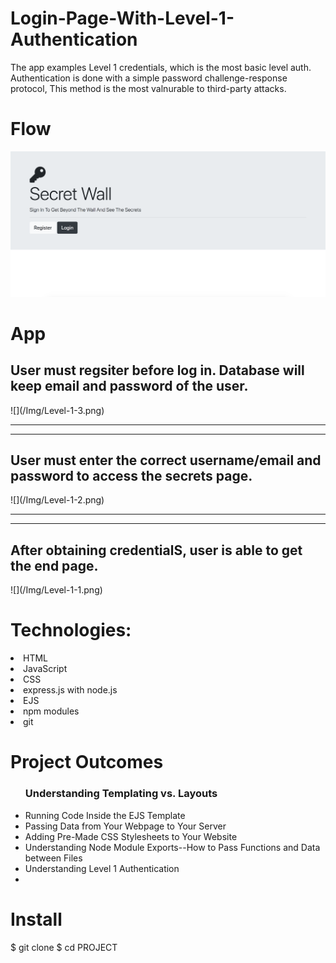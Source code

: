 # Login-Page-With-Level-1-Authentication
The app examples Level 1 credentials, which is the most basic level auth. Authentication is done with a simple password challenge-response protocol, This method is the most valnurable to third-party attacks.
# Flow 
![](/Img/Level-1-3.png)
# App
<h2>User must regsiter before log in. Database will keep email and password of the user.</h2>
![](/Img/Level-1-3.png)
<hr>
<hr>
<h2> User must enter the correct username/email and password to access the secrets page.</h2>
![](/Img/Level-1-2.png)
<hr>
<hr>
<h2>After obtaining credentialS, user is able to get the end page.</h2>
![](/Img/Level-1-1.png)


# Technologies:
<li> HTML</li>
<li>JavaScript </li>
<li>CSS </li>
<li>express.js with node.js </li>
<li>EJS </li>
<li>npm modules </li>
<li>git</li>

# Project Outcomes
<ul>
  <h3> Understanding Templating vs.
Layouts</h3>
  <li> Running Code Inside the EJS
Template </li>
  <li> Passing Data from Your Webpage
to Your Server </li>
  <li> Adding Pre-Made CSS Stylesheets
to Your Website</li>
  <li>Understanding Node Module Exports--How to Pass Functions and Data between Files
</li>
  <li>Understanding Level 1 Authentication<li>
  
</ul>





# Install
$ git clone 
$ cd PROJECT


